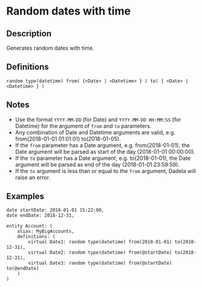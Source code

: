 # Random dates with time

## Description

Generates random dates with time.

## Definitions

~~~
random type(datetime) from( {<Date> | <Datetime> } ) to( { <Date> | <Datetime> } )
~~~

## Notes

* Use the format `YYYY-MM-DD` (for Date) and `YYYY-MM-DD HH:MM:SS` (for Datetime)
for the argument of `from` and `to` parameters.
* Any combination of Date and Datetime arguments are valid, e.g. from(2018-01-01 01:01:01) to(2018-01-05).
* If the `from` parameter has a Date argument, e.g. from(2018-01-01),
the Date argument will be parsed as start of the day (2018-01-01 00:00:00).
* If the `to` parameter has a Date argument, e.g. to(2018-01-01),
the Date argument will be parsed as end of the day (2018-01-01 23:59:59).
* If the `to` argument is less than or equal to the `from` argument, Dadela will raise an error.

## Examples

~~~
date startDate: 2018-01-01 15:22:00,
date endDate: 2018-12-31,

entity Account: (
    alias: MyBigAccounts,
    definitions: (
        virtual Date1: random type(datetime) from(2018-01-01) to(2018-12-31),
        virtual Date2: random type(datetime) from(@startDate) to(2018-12-31),
        virtual Date3: random type(datetime) from(@startDate) to(@endDate)
    )
)
~~~